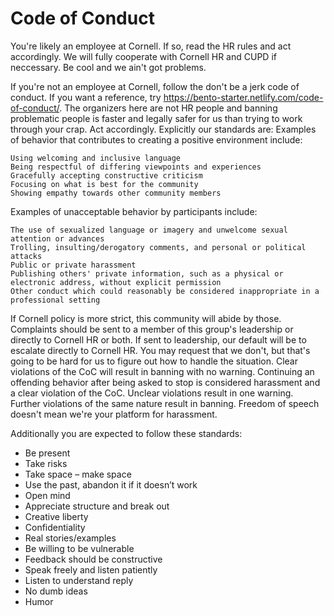 # Code of Conduct
You're likely an employee at Cornell.  If so, read the HR rules and act accordingly.  We will fully cooperate with Cornell HR and CUPD if neccessary.  Be cool and we ain't got problems.

If you're not an employee at Cornell, follow the don't be a jerk code of conduct.  If you want a reference, try https://bento-starter.netlify.com/code-of-conduct/.  The organizers here are not HR people and banning problematic people is faster and legally safer for us than trying to work through your crap.  Act accordingly.
Explicitly our standards are:
Examples of behavior that contributes to creating a positive environment include:

    Using welcoming and inclusive language
    Being respectful of differing viewpoints and experiences
    Gracefully accepting constructive criticism
    Focusing on what is best for the community
    Showing empathy towards other community members

Examples of unacceptable behavior by participants include:

    The use of sexualized language or imagery and unwelcome sexual attention or advances
    Trolling, insulting/derogatory comments, and personal or political attacks
    Public or private harassment
    Publishing others' private information, such as a physical or electronic address, without explicit permission
    Other conduct which could reasonably be considered inappropriate in a professional setting

If Cornell policy is more strict, this community will abide by those.  Complaints should be sent to a member of this group's leadership or directly to Cornell HR or both.  If sent to leadership, our default will be to escalate directly to Cornell HR.  You may request that we don't, but that's going to be hard for us to figure out how to handle the situation.  Clear violations of the CoC will result in banning with no warning.  Continuing an offending behavior after being asked to stop is considered harassment and a clear violation of the CoC.  Unclear violations result in one warning.  Further violations of the same nature result in banning.  Freedom of speech doesn't mean we're your platform for harassment.

Additionally you are expected to follow these standards:
 - Be present
 - Take risks
 - Take space – make space
 - Use the past, abandon it if it doesn’t work
 - Open mind
 - Appreciate structure and break out
 - Creative liberty
 - Confidentiality
 - Real stories/examples
 - Be willing to be vulnerable
 - Feedback should be constructive
 - Speak freely and listen patiently
 - Listen to understand reply
 - No dumb ideas
 - Humor
